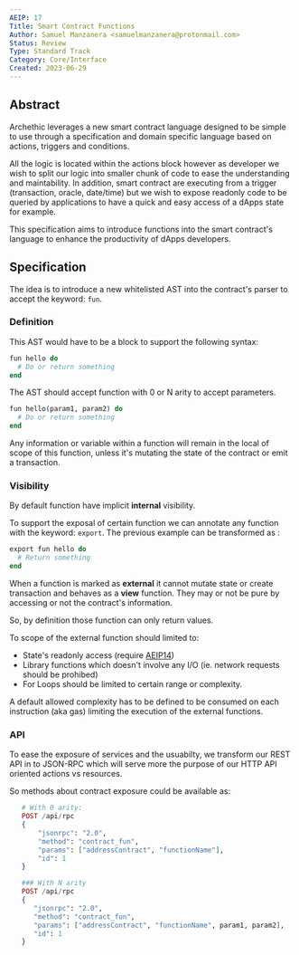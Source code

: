 ```yaml
---
AEIP: 17
Title: Smart Contract Functions
Author: Samuel Manzanera <samuelmanzanera@protonmail.com>
Status: Review
Type: Standard Track
Category: Core/Interface
Created: 2023-06-29
---
```


## Abstract

Archethic leverages a new smart contract language designed to be simple to use through a specification and domain specific language based on actions, triggers and conditions.

All the logic is located within the actions block however as developer we wish to split our logic into smaller chunk of code to ease the understanding and maintability.
In addition, smart contract are executing from a trigger (transaction, oracle, date/time) but we wish to expose readonly code to be queried by applications to have a quick and easy access of a dApps state for example.

This specification aims to introduce functions into the smart contract's language to enhance the productivity of dApps developers.

## Specification

The idea is to introduce a new whitelisted AST into the contract's parser to accept the keyword: `fun`.

### Definition

This AST would have to be a block to support the following syntax:
```elixir
fun hello do
  # Do or return something
end
```

The AST should accept function with 0 or N arity to accept parameters.

```elixir
fun hello(param1, param2) do
  # Do or return something
end
```

Any information or variable within a function will remain in the local of scope of this function, unless it's mutating the state of the contract or emit a transaction.

### Visibility

By default function have implicit **internal** visibility.

To support the exposal of certain function we can annotate any function with the keyword: `export`.
The previous example can be transformed as :
```elixir
export fun hello do
  # Return something
end
```

When a function is marked as **external** it cannot mutate state or create transaction and behaves as a **view** function. 
They may or not be pure by accessing or not the contract's information.

So, by definition those function can only return values.

To scope of the external function should limited to:
- State's readonly access (require [AEIP14](/AEIP-14.md))
- Library functions which doesn't involve any I/O (ie. network requests should be prohibed)
- For Loops should be limited to certain range or complexity. 

A default allowed complexity has to be defined to be consumed on each instruction (aka gas) limiting the execution of the external functions.

### API

To ease the exposure of services and the usuabilty, we transform our REST API in to JSON-RPC which will serve more the purpose of our HTTP API oriented actions vs resources.

So methods about contract exposure could be available as:
```elixir
   # With 0 arity: 
   POST /api/rpc
   {
       "jsonrpc": "2.0", 
       "method": "contract_fun", 
       "params": ["addressContract", "functionName"], 
       "id": 1
   }

   ### With N arity
   POST /api/rpc
   {
      "jsonrpc": "2.0", 
      "method": "contract_fun",
      "params": ["addressContract", "functionName", param1, param2], 
      "id": 1
   }
```


